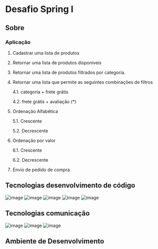 # Desafio Spring I

## Sobre

### Aplicação

1. Cadastrar uma lista de produtos

2. Retornar uma lista de produtos disponíveis

3. Retornar uma lista de produtos filtrados por categoria.

4. Retornar uma lista que permite as seguintes combinações de filtros

	4.1. categoria + frete grátis

	4.2. frete grátis + avaliação (*)

5. Ordenação Alfabética

	5.1. Crescente

	5.2. Decrescente


6. Ordenação por valor

	6.1. Crescente

	6.2. Decrescente  


7. Envio de pedido de compra



## Tecnologias desenvolvimento de código

![image](https://user-images.githubusercontent.com/108008639/178039617-f174d62d-f77c-4267-85e9-51f7c0b4c716.png)
![image](https://user-images.githubusercontent.com/108008639/178039704-9c7a0074-13c1-4831-8183-51b59661f6ec.png)
![image](https://user-images.githubusercontent.com/108008639/178039774-784eb950-35f5-487b-a9d8-6d6d9c79e6f8.png)
![image](https://user-images.githubusercontent.com/108008639/178039834-8ac75bda-5747-471c-b495-f98d420df08b.png)
![image](https://user-images.githubusercontent.com/108008639/178040152-e98258f2-62a7-4578-8534-3e5313e3b069.png)

## Tecnologias comunicação

![image](https://user-images.githubusercontent.com/108008639/178039983-d0dccfe3-2607-4aad-a2e6-cc2e15625316.png)
![image](https://user-images.githubusercontent.com/108008639/178040006-e63020a9-2e04-48bb-bbf6-009205be1db0.png)
![image](https://user-images.githubusercontent.com/108008639/178040118-1787ec3f-d4af-4cd7-b09d-ca34191cfd33.png)

## Ambiente de Desenvolvimento

